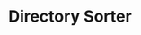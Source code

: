 <div align="center"> 
  <h1> Directory Sorter </h1>
</div>

<p align = "center>
This script sorts files in a directory into dated folders
</p>

